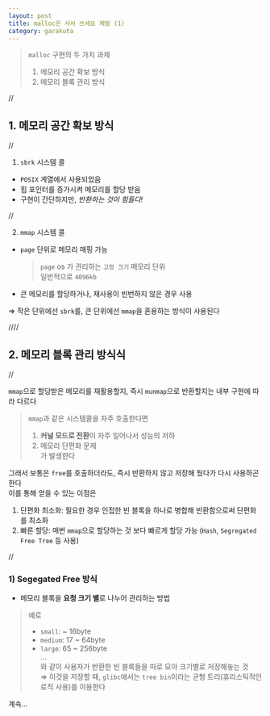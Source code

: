 ```yaml
---
layout: post
title: malloc은 사서 쓰세요 제발 (1)
category: garakuta
---
```

> `malloc` 구현의 두 가지 과제
> 1. 메모리 공간 확보 방식
> 2. 메모리 블록 관리 방식

//

## 1. 메모리 공간 확보 방식

//

1) `sbrk` 시스템 콜
- `POSIX` 계열에서 사용되었음
- 힙 포인터를 증가시켜 메모리를 할당 받음
- 구현이 간단하지만, *반환하는 것이 힘들다!*

//

2) `mmap` 시스템 콜
- `page` 단위로 메모리 매핑 가능
	> `page` os 가 관리하는 `고정 크기` 메모리 단위   
	> 일반적으로 `4096kb`
- 큰 메모리를 할당하거나, 재사용이 빈번하지 않은 경우 사용
  
⇒ 작은 단위에선 `sbrk`를, 큰 단위에선 `mmap`을 혼용하는 방식이 사용된다

////

## 2. 메모리 블록 관리 방식식

//

`mmap`으로 할당받은 메모리를 재활용할지, 즉시 `munmap`으로 반환할지는 내부 구현에 따라 다르다
   
> `mmap`과 같은 시스템콜을 자주 호출한다면   
> 1. **커널 모드로 전환**이 자주 일어나서 성능의 저하
> 2. 메모리 단편화 문제  
> 가 발생한다

그래서 보통은 `free`를 호출하더라도, 즉시 반환하지 않고 저장해 뒀다가 다시 사용하곤 한다   
이를 통해 얻을 수 있는 이점은 
1. 단편화 최소화: 필요한 경우 인접한 빈 블록을 하나로 병합해 반환함으로써 단편화를 최소화
2. 빠른 할당: 매번 `mmap`으로 할당하는 것 보다 빠르게 할당 가능 (`Hash`, `Segregated Free Tree` 등 사용)

//

### 1) Segegated Free 방식
- 메모리 블록을 **요청 크기 별**로 나누어 관리하는 방법
> 예로
> - `small`: ~ 16byte
> - `medium`: 17 ~ 64byte
> - `large`: 65 ~ 256byte   
> ...   
> 와 같이 사용자가 반환한 빈 블록들을 따로 모아 크기별로 저장해놓는 것  
> ⇒ 이것을 저장할 때, `glibc`에서는 `tree bin`이라는 균형 트리(휴리스틱적인 로직 사용)를 이용한다

계속...
